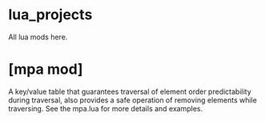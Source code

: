 # lua_projects
All lua mods here.



# [mpa mod]
A key/value table that guarantees traversal of element order predictability during traversal, also provides a safe operation of removing elements while traversing.
See the mpa.lua for more details and examples.
